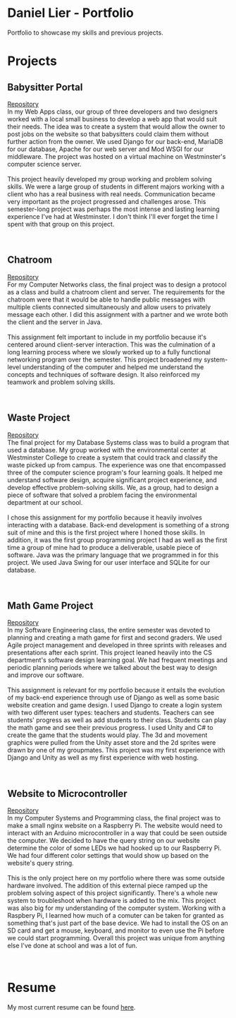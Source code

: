 # Daniel Lier - Portfolio
Portfolio to showcase my skills and previous projects.

<h1>Projects</h1>
<h2>Babysitter Portal</h2>
<a href="https://github.com/ElderGnomeChild/ParkCitySitters" target="_blank">Repository</a><br>
	In my Web Apps class, our group of three developers and two designers worked with a local small business to develop a web app that would suit their needs. The idea was to create a system that would allow the owner to post jobs on the website so that babysitters could claim them without further action from the owner. We used Django for our back-end, MariaDB for our database, Apache for our web server and Mod WSGI for our middleware. The project was hosted on a virtual machine on Westminster's computer science server.
	<br><br>This project heavily developed my group working and problem solving skills. We were a large group of students in different majors working with a client who has a real business with real needs. Communication became very important as the project progressed and challenges arose. This semester-long project was perhaps the most intense and lasting learning experience I've had at Westminster. I don't think I'll ever forget the time I spent with that group on this project.

<br><h2>Chatroom</h2>
<a href="https://github.com/ElderGnomeChild/chat-server" target="_blank">Repository</a><br>
	For my Computer Networks class, the final project was to design a protocol as a class and build a chatroom client and server. The requirements for the chatroom were that it would be able to handle public messages with multiple clients connected simultaneously and allow users to privately message each other. I did this assignment with a partner and we wrote both the client and the server in Java.
	<br><br>This assignment felt important to include in my portfolio because it's centered around client-server interaction. This was the culmination of a long learning process where we slowly worked up to a fully functional networking program over the semester. This project broadened my system-level understanding of the computer and helped me understand the concepts and techniques of software design. It also reinforced my teamwork and problem solving skills.

<br><h2>Waste Project</h2>
<a href="https://github.com/ElderGnomeChild/wasteproject" target="_blank">Repository</a><br>
	The final project for my Database Systems class was to build a program that used a database. My group worked with the environmental center at Westminster College to create a system that could track and classify the waste picked up from campus. The experience was one that encompassed three of the computer science program's four learning goals. It helped me understand software design, acquire significant project experience, and develop effective problem-solving skills. We, as a group, had to design a piece of software that solved a problem facing the environmental department at our school. 
	<br><br>I chose this assignment for my portfolio because it heavily involves interacting with a database. Back-end development is something of a strong suit of mine and this is the first project where I honed those skills. In addition, it was the first group programming project I had as well as the first time a group of mine had to produce a deliverable, usable piece of software. Java was the primary language that we programmed in for this project. We used Java Swing for our user interface and SQLite for our database.

<br><h2>Math Game Project</h2>
<a href="https://github.com/ElderGnomeChild/SoftwareEngineering" target="_blank">Repository</a><br>
	In my Software Engineering class, the entire semester was devoted to planning and creating a math game for first and second graders. We used Agile project management and developed in three sprints with releases and presentations after each sprint. This project leaned heavily into the CS department's software design learning goal. We had frequent meetings and periodic planning periods where we talked about the best way to design and improve our software. 
	<br><br>This assignment is relevant for my portfolio because it entails the evolution of my back-end experience through use of Django as well as some basic website creation and game design. I used Django to create a login system with two different user types: teachers and students. Teachers can see students' progress as well as add students to their class. Students can play the math game and see their previous progress. I used Unity  and C# to create the game that the students would play. The 3d and movement graphics were pulled from the Unity asset store and the 2d sprites were drawn by one of my groupmates. This project was my first experience with Django and Unity as well as my first experience with web hosting.

<br><h2>Website to Microcontroller</h2>
<a href="https://github.com/ElderGnomeChild/Adafruit-Circuit-Playground" target="_blank">Repository</a><br>
	In my Computer Systems and Programming class, the final project was to make a small nginx website on a Raspberry Pi. The website would need to interact with an Arduino microcontroller in a way that could be seen outside the computer. We decided to have the query string on our website determine the color of some LEDs we had hooked up to our Raspberry Pi. We had four different color settings that would show up based on the website's query string. 
	<br><br>This is the only project here on my portfolio where there was some outside hardware involved. The addition of this external piece ramped up the problem solving aspect of this project significantly. There's a whole new system to troubleshoot when hardware is added to the mix. This project was also big for my understanding of the computer system. Working with a Raspbery Pi, I learned how much of a comuter can be taken for granted as something that's just part of the base device. We had to install the OS on an SD card and get a mouse, keyboard, and monitor to even use the Pi before we could start programming. Overall this project was unique from anything else I've done at school and was a lot of fun.
	
<br><h1>Resume</h1>
My most current resume can be found <a href="https://github.com/ElderGnomeChild/Portfolio/blob/master/Resume.pdf" target="_blank">here</a>.
